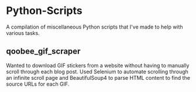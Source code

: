 # Python-Scripts
A compilation of miscellaneous Python scripts that I've made to help with various tasks.

## qoobee_gif_scraper
Wanted to download GIF stickers from a website without having to manually scroll through each blog post. 
Used Selenium to automate scrolling through an infinite scroll page and BeautifulSoup4 to parse HTML content to find the source URLs for each GIF.
